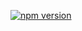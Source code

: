 [![npm version](https://img.shields.io/npm/v/@yourname/is-odd)](https://www.npmjs.com/package/@yourname/is-odd)
